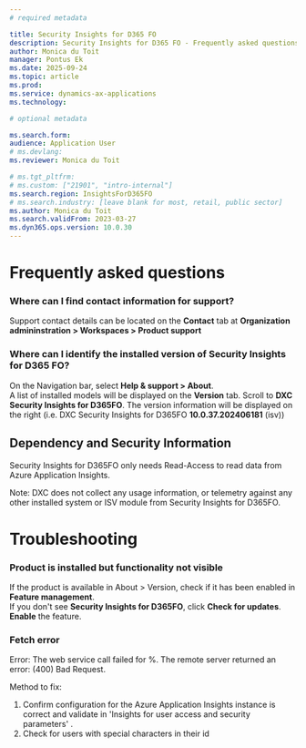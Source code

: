 ```yaml
---
# required metadata

title: Security Insights for D365 FO
description: Security Insights for D365 FO - Frequently asked questions
author: Monica du Toit
manager: Pontus Ek
ms.date: 2025-09-24
ms.topic: article
ms.prod: 
ms.service: dynamics-ax-applications
ms.technology: 

# optional metadata

ms.search.form:  
audience: Application User
# ms.devlang: 
ms.reviewer: Monica du Toit

# ms.tgt_pltfrm: 
# ms.custom: ["21901", "intro-internal"]
ms.search.region: InsightsForD365FO
# ms.search.industry: [leave blank for most, retail, public sector]
ms.author: Monica du Toit
ms.search.validFrom: 2023-03-27
ms.dyn365.ops.version: 10.0.30
---
```


# Frequently asked questions

### Where can I find contact information for support?
Support contact details can be located on the **Contact** tab at **Organization admininstration > Workspaces > Product support**

### Where can I identify the installed version of Security Insights for D365 FO?
On the Navigation bar, select **Help & support > About**. <br>
A list of installed models will be displayed on the **Version** tab.  Scroll to **DXC Security Insights for D365FO**. The version information will be displayed on the right (i.e. DXC Security Insights for D365FO  **10.0.37.202406181** (isv))

## Dependency and Security Information

Security Insights for D365FO only needs Read-Access to read data from Azure Application Insights.

Note: DXC does not collect any usage information, or telemetry against any other installed system or ISV module from Security Insights for D365FO. 

# 	Troubleshooting

###   Product is installed but functionality not visible
If the product is available in About > Version, check if it has been enabled in **Feature management**. <br>
If you don't see **Security Insights for D365FO**, click **Check for updates**. <br>
**Enable** the feature. <br>

### Fetch error

Error: The web service call failed for %. The remote server returned an error: (400) Bad Request. <br> 

Method to fix:
1. Confirm configuration for the Azure Application Insights instance is correct and validate in 'Insights for user access and security parameters' .
2. Check for users with special characters in their id

  

